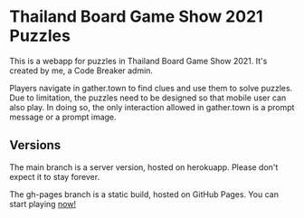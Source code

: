 # Thailand Board Game Show 2021 Puzzles

This is a webapp for puzzles in Thailand Board Game Show 2021. It's created by me, a Code Breaker admin.

Players navigate in gather.town to find clues and use them to solve puzzles. Due to limitation, the puzzles need to be designed so that mobile user can also play. In doing so, the only interaction allowed in gather.town is a prompt message or a prompt image.

## Versions
The main branch is a server version, hosted on herokuapp. Please don't expect it to stay forever.

The gh-pages branch is a static build, hosted on GitHub Pages. You can start playing [now!](lemononmars.github.io/tbs2021puzzles/)
